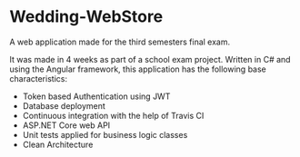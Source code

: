 # Wedding-WebStore
A web application made for the third semesters final exam.

It was made in 4 weeks as part of a school exam project. Written in C# and using the Angular framework, this application has the following base characteristics:

* Token based Authentication using JWT
* Database deployment
* Continuous integration with the help of Travis CI
* ASP.NET Core web API
* Unit tests applied for business logic classes
* Clean Architecture
